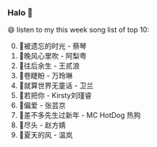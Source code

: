 

### Halo 👋

😄 listen to my this week song list of top 10:

0. 🌈被遗忘的时光 - 蔡琴
1. 🌈晚风心里吹 - 阿梨粤
2. 🌈往后余生 - 王贰浪
3. 🌈卷睫盼 - 万玲琳
4. 🌈就算世界无童话 - 卫兰
5. 🌈若把你 - Kirsty刘瑾睿
6. 🌈偏爱 - 张芸京
7. 🌈差不多先生过新年 - MC HotDog 热狗
8. 🌈尽头 - 赵方婧
9. 🌈夏天的风 - 温岚

